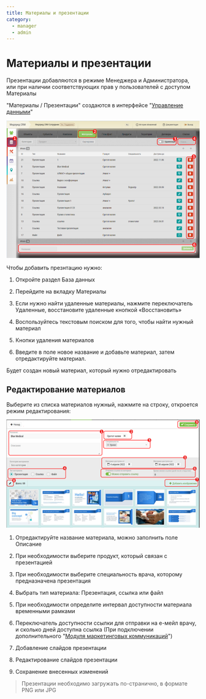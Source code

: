```yaml
---
title: Материалы и презентации
category:
  - manager
  - admin
---
```



# Материалы и презентации

Презентации добавляются в режиме Менеджера и Администратора, или при наличии соответствующих прав у пользователей с доступом Материалы

"Материалы / Презентации" создаются в интерфейсе "[Управление данными](database.html)"

![](../images/prezent.png)

Чтобы добавить презнтацию нужно: 

1. Откройте раздел База данных

2. Перейдите на вкладку Материалы

3. Если нужно найти удаленные материалы, нажмите переключатель Удаленные, восстановите удаленные кнопкой «Восстановить»

4. Воспользуйтесь текстовым поиском для того, чтобы найти нужный материал

5. Кнопки удаления материалов

6. Введите в поле новое название и добавьте материал, затем отредактируйте материал.

Будет создан новый материал, который нужно отредактировать

## Редактирование материалов

Выберите из списка материалов нужный, нажмите на строку, откроется режим редактирования:

![](../images/edit-presentation-product.png)

1. Отредактируйте название материала, можно заполнить поле Описание

2. При необходимости выберите продукт, который связан с презентацией

3. При необходимости выберите специальность врача, которому предназначена презентация

4. Выбрать тип материала: Презентация, ссылка или файл

5. При необходимости определите интервал доступности материала временными рамками

6. Переключатель доступности ссылки для отправки на е-мейл врачу, и сколько дней доступна ссылка (При подключении дополнительного "[Модуля маркетинговых коммуникаций](extra-share-documents.html)")

7. Добавление слайдов презентации

8. Редактирование слайдов презентации

9. Сохранение внесенных изменений

> Презентации необходимо загружать по-странично, в формате PNG или JPG

